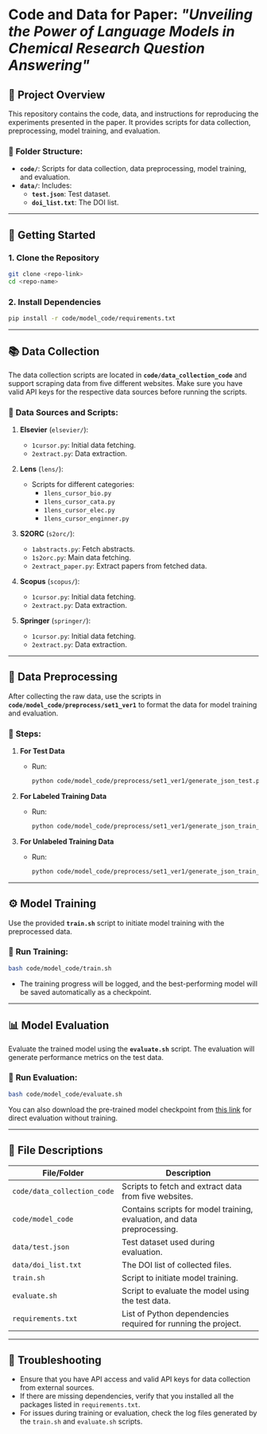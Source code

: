 # Code and Data for Paper: *"Unveiling the Power of Language Models in Chemical Research Question Answering"*

## 📌 **Project Overview**

This repository contains the code, data, and instructions for reproducing the experiments presented in the paper. It provides scripts for data collection, preprocessing, model training, and evaluation.  

### 📁 **Folder Structure:**
- **`code/`**: Scripts for data collection, data preprocessing, model training, and evaluation.  
- **`data/`**: Includes:
  - **`test.json`**: Test dataset.
  - **`doi_list.txt`**: The DOI list.

---

## 🚀 **Getting Started**

### 1. **Clone the Repository**
```bash
git clone <repo-link>
cd <repo-name>
```

### 2. **Install Dependencies**
```bash
pip install -r code/model_code/requirements.txt
```

---

## 📚 **Data Collection**

The data collection scripts are located in **`code/data_collection_code`** and support scraping data from five different websites. Make sure you have valid API keys for the respective data sources before running the scripts.

### 📁 **Data Sources and Scripts:**
1. **Elsevier** (`elsevier/`):  
   - `1cursor.py`: Initial data fetching.  
   - `2extract.py`: Data extraction.  

2. **Lens** (`lens/`):  
   - Scripts for different categories:  
     - `1lens_cursor_bio.py`  
     - `1lens_cursor_cata.py`  
     - `1lens_cursor_elec.py`  
     - `1lens_cursor_enginner.py`  

3. **S2ORC** (`s2orc/`):  
   - `1abstracts.py`: Fetch abstracts.  
   - `1s2orc.py`: Main data fetching.  
   - `2extract_paper.py`: Extract papers from fetched data.  

4. **Scopus** (`scopus/`):  
   - `1cursor.py`: Initial data fetching.  
   - `2extract.py`: Data extraction.  

5. **Springer** (`springer/`):  
   - `1cursor.py`: Initial data fetching.  
   - `2extract.py`: Data extraction.  

---

## 🔄 **Data Preprocessing**

After collecting the raw data, use the scripts in **`code/model_code/preprocess/set1_ver1`** to format the data for model training and evaluation.

### 📌 **Steps:**
1. **For Test Data**  
   - Run:  
     ```bash
     python code/model_code/preprocess/set1_ver1/generate_json_test.py
     ```

2. **For Labeled Training Data**  
   - Run:  
     ```bash
     python code/model_code/preprocess/set1_ver1/generate_json_train_label.py
     ```

3. **For Unlabeled Training Data**  
   - Run:  
     ```bash
     python code/model_code/preprocess/set1_ver1/generate_json_train_unlabel.py
     ```

---

## ⚙️ **Model Training**

Use the provided **`train.sh`** script to initiate model training with the preprocessed data.

### 🚀 **Run Training:**
```bash
bash code/model_code/train.sh
```

- The training progress will be logged, and the best-performing model will be saved automatically as a checkpoint.

---

## 📊 **Model Evaluation**

Evaluate the trained model using the **`evaluate.sh`** script. The evaluation will generate performance metrics on the test data.

### 🧪 **Run Evaluation:**
```bash
bash code/model_code/evaluate.sh
```

You can also download the pre-trained model checkpoint from [this link](https://drive.google.com/file/d/15TbE3_yGzCIV5OKwoxsBFvroinNwm8nk/view?usp=sharing) for direct evaluation without training.

---

## 📌 **File Descriptions**
| **File/Folder**          | **Description**                                                                                  |
|-------------------------|--------------------------------------------------------------------------------------------------|
| `code/data_collection_code` | Scripts to fetch and extract data from five websites.                                           |
| `code/model_code`       | Contains scripts for model training, evaluation, and data preprocessing.                         |
| `data/test.json`        | Test dataset used during evaluation.                                                             |
| `data/doi_list.txt`   | The DOI list of collected files.                                                        |
| `train.sh`              | Script to initiate model training.                                                               |
| `evaluate.sh`           | Script to evaluate the model using the test data.                                                |
| `requirements.txt`      | List of Python dependencies required for running the project.                                    |

---

## 🔧 **Troubleshooting**
- Ensure that you have API access and valid API keys for data collection from external sources.
- If there are missing dependencies, verify that you installed all the packages listed in `requirements.txt`.
- For issues during training or evaluation, check the log files generated by the `train.sh` and `evaluate.sh` scripts.


